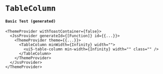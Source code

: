 # `TableColumn`

#### `Basic Test (generated)`

```
<ThemeProvider withToastContainer={false}>
  <JssProvider generateId={[Function]} id={{...}}>
    <ThemeProvider theme={{...}}>
      <TableColumn minWidth={Infinity} width="">
        <ui5-table-column min-width={Infinity} width="" class="" />
      </TableColumn>
    </ThemeProvider>
  </JssProvider>
</ThemeProvider>
```

